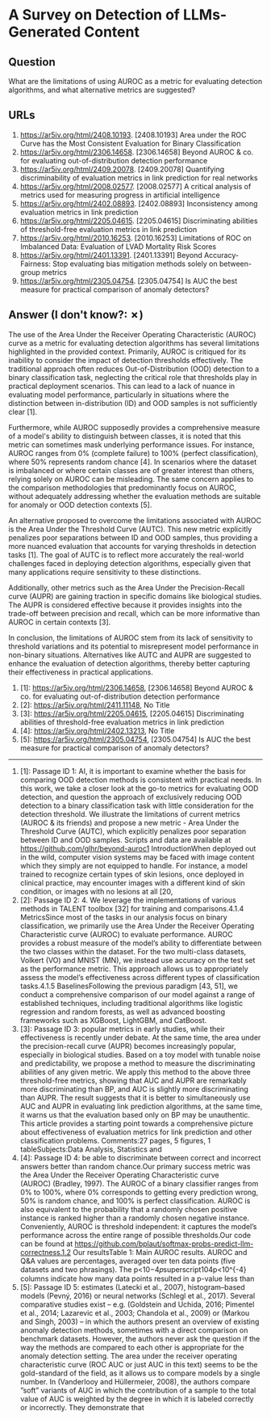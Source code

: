 # A Survey on Detection of LLMs-Generated Content

## Question

What are the limitations of using AUROC as a metric for evaluating detection algorithms, and what alternative metrics are suggested?

## URLs

1. https://ar5iv.org/html/2408.10193. [2408.10193] Area under the ROC Curve has the Most Consistent Evaluation for Binary Classification
2. https://ar5iv.org/html/2306.14658. [2306.14658] Beyond AUROC & co. for evaluating out-of-distribution detection performance
3. https://ar5iv.org/html/2409.20078. [2409.20078] Quantifying discriminability of evaluation metrics in link prediction for real networks
4. https://ar5iv.org/html/2008.02577. [2008.02577] A critical analysis of metrics used for measuring progress in artificial intelligence
5. https://ar5iv.org/html/2402.08893. [2402.08893] Inconsistency among evaluation metrics in link prediction
6. https://ar5iv.org/html/2205.04615. [2205.04615] Discriminating abilities of threshold-free evaluation metrics in link prediction
7. https://ar5iv.org/html/2010.16253. [2010.16253] Limitations of ROC on Imbalanced Data: Evaluation of LVAD Mortality Risk Scores
8. https://ar5iv.org/html/2401.13391. [2401.13391] Beyond Accuracy-Fairness: Stop evaluating bias mitigation methods solely on between-group metrics
9. https://ar5iv.org/html/2305.04754. [2305.04754] Is AUC the best measure for practical comparison of anomaly detectors?

## Answer (I don't know?: ✗)

The use of the Area Under the Receiver Operating Characteristic (AUROC) curve as a metric for evaluating detection algorithms has several limitations highlighted in the provided context. Primarily, AUROC is critiqued for its inability to consider the impact of detection thresholds effectively. The traditional approach often reduces Out-of-Distribution (OOD) detection to a binary classification task, neglecting the critical role that thresholds play in practical deployment scenarios. This can lead to a lack of nuance in evaluating model performance, particularly in situations where the distinction between in-distribution (ID) and OOD samples is not sufficiently clear [1].

Furthermore, while AUROC supposedly provides a comprehensive measure of a model's ability to distinguish between classes, it is noted that this metric can sometimes mask underlying performance issues. For instance, AUROC ranges from 0% (complete failure) to 100% (perfect classification), where 50% represents random chance [4]. In scenarios where the dataset is imbalanced or where certain classes are of greater interest than others, relying solely on AUROC can be misleading. The same concern applies to the comparison methodologies that predominantly focus on AUROC, without adequately addressing whether the evaluation methods are suitable for anomaly or OOD detection contexts [5].

An alternative proposed to overcome the limitations associated with AUROC is the Area Under the Threshold Curve (AUTC). This new metric explicitly penalizes poor separations between ID and OOD samples, thus providing a more nuanced evaluation that accounts for varying thresholds in detection tasks [1]. The goal of AUTC is to reflect more accurately the real-world challenges faced in deploying detection algorithms, especially given that many applications require sensitivity to these distinctions.

Additionally, other metrics such as the Area Under the Precision-Recall curve (AUPR) are gaining traction in specific domains like biological studies. The AUPR is considered effective because it provides insights into the trade-off between precision and recall, which can be more informative than AUROC in certain contexts [3]. 

In conclusion, the limitations of AUROC stem from its lack of sensitivity to threshold variations and its potential to misrepresent model performance in non-binary situations. Alternatives like AUTC and AUPR are suggested to enhance the evaluation of detection algorithms, thereby better capturing their effectiveness in practical applications.

1. [1]:  https://ar5iv.org/html/2306.14658, [2306.14658] Beyond AUROC & co. for evaluating out-of-distribution detection performance
2. [2]:  https://ar5iv.org/html/2411.11148, No Title
3. [3]:  https://ar5iv.org/html/2205.04615, [2205.04615] Discriminating abilities of threshold-free evaluation metrics in link prediction
4. [4]:  https://ar5iv.org/html/2402.13213, No Title
5. [5]:  https://ar5iv.org/html/2305.04754, [2305.04754] Is AUC the best measure for practical comparison of anomaly detectors?
---
1. [1]:  Passage ID 1: AI, it is important to examine whether the basis for comparing OOD detection methods is consistent with practical needs. In this work, we take a closer look at the go-to metrics for evaluating OOD detection, and question the approach of exclusively reducing OOD detection to a binary classification task with little consideration for the detection threshold. We illustrate the limitations of current metrics (AUROC & its friends) and propose a new metric - Area Under the Threshold Curve (AUTC), which explicitly penalizes poor separation between ID and OOD samples. Scripts and data are available at https://github.com/glhr/beyond-auroc1 IntroductionWhen deployed out in the wild, computer vision systems may be faced with image content which they simply are not equipped to handle. For instance, a model trained to recognize certain types of skin lesions, once deployed in clinical practice, may encounter images with a different kind of skin condition, or images with no lesions at all [20,
2. [2]:  Passage ID 2: 4. We leverage the implementations of various methods in TALENT toolbox [32] for training and comparisons.4.1.4 MetricsSince most of the tasks in our analysis focus on binary classification, we primarily use the Area Under the Receiver Operating Characteristic curve (AUROC) to evaluate performance. AUROC provides a robust measure of the model’s ability to differentiate between the two classes within the dataset. For the two multi-class datasets, Volkert (VO) and MNIST (MN), we instead use accuracy on the test set as the performance metric. This approach allows us to appropriately assess the model’s effectiveness across different types of classification tasks.4.1.5 BaselinesFollowing the previous paradigm [43, 51], we conduct a comprehensive comparison of our model against a range of established techniques, including traditional algorithms like logistic regression and random forests, as well as advanced boosting frameworks such as XGBoost, LightGBM, and CatBoost.
3. [3]:  Passage ID 3: popular metrics in early studies, while their effectiveness is recently under debate. At the same time, the area under the precision-recall curve (AUPR) becomes increasingly popular, especially in biological studies. Based on a toy model with tunable noise and predictability, we propose a method to measure the discriminating abilities of any given metric. We apply this method to the above three threshold-free metrics, showing that AUC and AUPR are remarkably more discriminating than BP, and AUC is slightly more discriminating than AUPR. The result suggests that it is better to simultaneously use AUC and AUPR in evaluating link prediction algorithms, at the same time, it warns us that the evaluation based only on BP may be unauthentic. This article provides a starting point towards a comprehensive picture about effectiveness of evaluation metrics for link prediction and other classification problems.  Comments:27 pages, 5 figures, 1 tableSubjects:Data Analysis, Statistics and
4. [4]:  Passage ID 4: be able to discriminate between correct and incorrect answers better than random chance.Our primary success metric was the Area Under the Receiver Operating Characteristic curve (AUROC) (Bradley, 1997). The AUROC of a binary classifier ranges from 0% to 100%, where 0% corresponds to getting every prediction wrong, 50% is random chance, and 100% is perfect classification. AUROC is also equivalent to the probability that a randomly chosen positive instance is ranked higher than a randomly chosen negative instance. Conveniently, AUROC is threshold independent: it captures the model’s performance across the entire range of possible thresholds.Our code can be found at https://github.com/bplaut/softmax-probs-predict-llm-correctness.1.2 Our resultsTable 1: Main AUROC results. AUROC and Q&A values are percentages, averaged over ten data points (five datasets and two phrasings). The p<10−4𝑝superscript104p<10^{-4} columns indicate how many data points resulted in a p-value less than
5. [5]:  Passage ID 5: estimates (Latecki et al., 2007), histogram–based models (Pevný, 2016) or neural networks (Schlegl et al., 2017). Several comparative studies exist – e.g. (Goldstein and Uchida, 2016; Pimentel et al., 2014; Lazarevic et al., 2003; Chandola et al., 2009) or (Markou and Singh, 2003) – in which the authors present an overview of existing anomaly detection methods, sometimes with a direct comparison on benchmark datasets. However, the authors never ask the question if the way the methods are compared to each other is appropriate for the anomaly detection setting. The area under the receiver operating characteristic curve (ROC AUC or just AUC in this text) seems to be the gold-standard of the field, as it allows us to compare models by a single number. In (Vanderlooy and Hüllermeier, 2008), the authors compare ”soft” variants of AUC in which the contribution of a sample to the total value of AUC is weighted by the degree in which it is labeled correctly or incorrectly. They demonstrate that